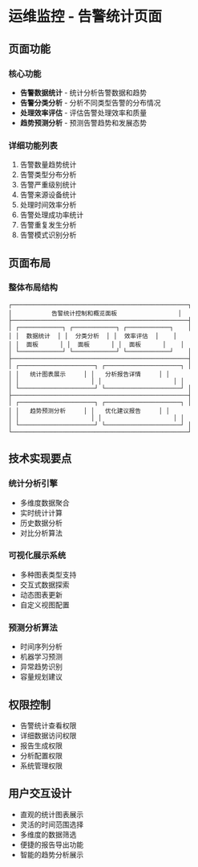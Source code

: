 # 运维监控 - 告警统计页面

## 页面功能

### 核心功能
- **告警数据统计** - 统计分析告警数据和趋势
- **告警分类分析** - 分析不同类型告警的分布情况
- **处理效率评估** - 评估告警处理效率和质量
- **趋势预测分析** - 预测告警趋势和发展态势

### 详细功能列表
1. 告警数量趋势统计
2. 告警类型分布分析
3. 告警严重级别统计
4. 告警来源设备统计
5. 处理时间效率分析
6. 告警处理成功率统计
7. 告警重复发生分析
8. 告警模式识别分析

## 页面布局

### 整体布局结构
```
┌─────────────────────────────────────────────────┐
│           告警统计控制和概览面板                 │
├─────────────────────────────────────────────────┤
│ ┌────────────┐ ┌────────────┐ ┌────────────┐    │
│ │  数据统计  │ │  分类分析  │ │  效率评估  │    │
│ │  面板      │ │  面板      │ │  面板      │    │
│ └────────────┘ └────────────┘ └────────────┘    │
├─────────────────────────────────────────────────┤
│ ┌─────────────────────┐ ┌─────────────────────┐ │
│ │   统计图表展示     │ │   分析报告详情     │ │
│ │                    │ │                    │ │
│ └─────────────────────┘ └─────────────────────┘ │
├─────────────────────────────────────────────────┤
│ ┌─────────────────────┐ ┌─────────────────────┐ │
│ │   趋势预测分析     │ │   优化建议报告     │ │
│ │                    │ │                    │ │
│ └─────────────────────┘ └─────────────────────┘ │
└─────────────────────────────────────────────────┘
```

## 技术实现要点

### 统计分析引擎
- 多维度数据聚合
- 实时统计计算
- 历史数据分析
- 对比分析算法

### 可视化展示系统
- 多种图表类型支持
- 交互式数据探索
- 动态图表更新
- 自定义视图配置

### 预测分析算法
- 时间序列分析
- 机器学习预测
- 异常趋势识别
- 容量规划建议

## 权限控制
- 告警统计查看权限
- 详细数据访问权限
- 报告生成权限
- 分析配置权限
- 系统管理权限

## 用户交互设计
- 直观的统计图表展示
- 灵活的时间范围选择
- 多维度的数据筛选
- 便捷的报告导出功能
- 智能的趋势分析展示